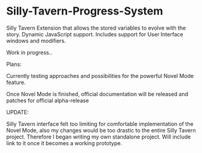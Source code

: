 # Silly-Tavern-Progress-System
Silly Tavern Extension that allows the stored variables to evolve with the story. Dynamic JavaScript support. Includes support for User Interface windows and modifiers. 

Work in progress.. 

Plans:

Currently testing approaches and possibilities for the powerful Novel Mode feature.

Once Novel Mode is finished, official documentation will be released and patches for official alpha-release

UPDATE:

Silly Tavern interface felt too limiting for comfortable implementation of the Novel Mode, also my changes would be too drastic to the entire Silly Tavern project. Therefore I began writing my own standalone project. Will include link to it once it becomes a working prototype. 
